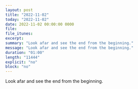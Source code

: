 ```yaml
---
layout: post
title: "2022-11-02"
today: "2022-11-02"
date: 2022-11-02 00:00:00 0000
file:
file_itunes:
excerpt:
summary: "Look afar and see the end from the beginning."
message: "Look afar and see the end from the beginning."
duration: "01:00"
length: "11444"
explicit: "no"
block: "no"
---
```

Look afar and see the end from the beginning.

